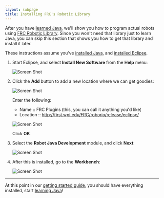 ```yaml
---
layout: subpage
title: Installing FRC's Robotic Library
---
```

After you have [learned Java][020], we'll show you how to program
actual robots using [FRC Robotic Library][wpilib]. Since you won't
need that library just to learn Java, you can skip this section that
shows you how to get that library and install it later.

These instructions assume you've [installed Java][011],
and [installed Eclipse][012].

  1. Start Eclipse, and select **Install New Software** from the
     **Help** menu:

     ![Screen Shot](../public/images/010-getting-started/eclipse-1.png)

  2. Click the **Add** button to add a new location where we can get goodies:

     ![Screen Shot](../public/images/010-getting-started/eclipse-2.png)

     Enter the following:

     - Name :: FRC Plugins (this, you can call it anything you'd like)
     - Location :: http://first.wpi.edu/FRC/roborio/release/eclipse/

     ![Screen Shot](../public/images/010-getting-started/eclipse-3.png)

     Click **OK**

  3. Select the **Robot Java Development** module, and click **Next**:

     ![Screen Shot](../public/images/010-getting-started/eclipse-4.png)

  4. After this is installed, go to the **Workbench**:

     ![Screen Shot](../public/images/010-getting-started/eclipse-5.png)

----------------------------------------

At this point in our [getting started guide][010], you should have
everything installed, start [learning Java][020]!

  [wpilib]: https://wpilib.screenstepslive.com/s/4485
  [010]: ../010-getting-started
  [011]: ../011-installing-java
  [012]: ../012-installing-eclipse
  [015]: ../015-installing-wpilib
  [020]: ../020-java-basics-1
